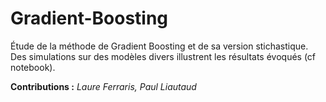 # Gradient-Boosting
Étude de la méthode de Gradient Boosting et de sa version stichastique. Des simulations sur des modèles divers illustrent les résultats évoqués (cf notebook).

**Contributions :** *Laure Ferraris, Paul Liautaud*
